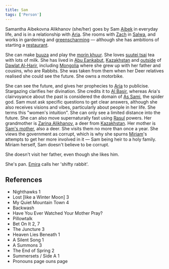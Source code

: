 ```yaml
---
title: Sam
tags: ['Person']
---
```

Samantha Aibekovna Alikhanov (she/her) goes by Sam [Aibek](_wiki/aibek.md) in everyday life, and is in a relationship with [Aria](_wiki/aria.md). She rooms with [Zach](_wiki/zach.md) in [Salwa](_wiki/salwa.md), and works in gardening and [greenscharming](_wiki/greenscharming.md) — although she has ambitions of starting a [restaurant](_wiki/buuza.md).

She can make [buuza](_wiki/buuza-dish.md) and play the [morin khuur](_wiki/morin%20khuur). She loves [suutei tsai](_wiki/suutei%20tsai) tea with lots of milk. She has lived in [Abu Eankabut](_wiki/abu-eankabut.md), [Kazakhstan](_wiki/kazakhstan.md) and [outside](_wiki/Outside%20of%20Dalwat%20al-harir.md) of [Dawlat Al-Harir](_wiki/dawlat-al-harir.md), including [Mongolia](_wiki/mongolia.md) where she grew up with her father and cousins, who are Rabbits. She was taken from them when her Deer relatives realised she could see the future. She owns a motorbike.

She can see the future, and gives her prophecies to [Aria](_wiki/aria.md) to publicise. Stargazing clarifies her divination. She credits it to [Al Basir](_wiki/al-basir.md), whereas Aria's clairvoyance about the past is considered the domain of [As Sami](_wiki/as-sami.md), the spider god. Sam must ask specific questions to get clear answers, although she also receives visions and vibes, particularly about people in her life. She terms this "women's intuition". She can only see a limited distance into the future. She can also move supernaturally fast using [Rasul](_wiki/rasul.md) powers.
Her grandmother is [Zarina Alikhanov](_wiki/zarina.md), a deer from [Kazakhstan](_wiki/kazakhstan.md). Her mother is [Sam's mother](_wiki/sams-mother.md), also a deer. She visits them no more than once a year. She views the government as corrupt, which is why she spurns [Miriam](_wiki/miriam.md)'s attempts to get her more involved in it — Sam being heir to a holy family. Miriam herself, Sam doesn't believe to be corrupt.

She doesn't visit her father, even though she likes him.

She's pan. [Emira](_wiki/emira.md) calls her 'shifty rabbit'.
## References
- Nighthawks 1
- Lost \[like a Winter Moon\] 3
- My Quiet Mountain Town 4
- Backwash
- Have You Ever Watched Your Mother Pray?
- Pillowtalk
- Bet On It 2, 7
- The Juncture 3
- Heaven Lies Beneath 1
- A Silent Song 1
- A Summons 3
- The End of Spring 2
- Summersets / Side A 1
- Pronouns page
ouns page
